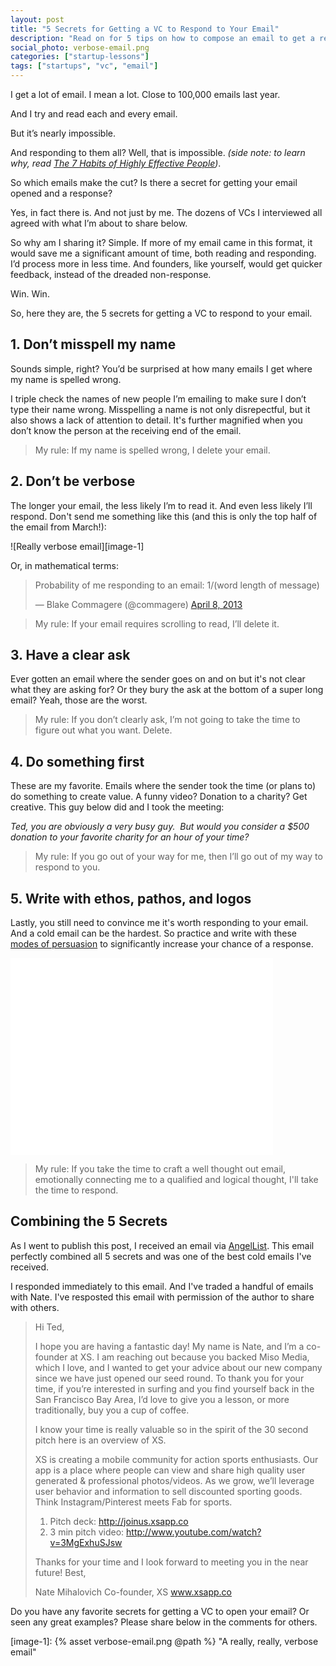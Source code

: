 ```yaml
---
layout: post
title: "5 Secrets for Getting a VC to Respond to Your Email"
description: "Read on for 5 tips on how to compose an email to get a response."
social_photo: verbose-email.png
categories: ["startup-lessons"]
tags: ["startups", "vc", "email"]
---
```


I get a lot of email. I mean a lot. Close to 100,000 emails last year.

And I try and read each and every email.

But it’s nearly impossible.

And responding to them all? Well, that is impossible. *(side note: to learn why, read [The 7 Habits of Highly Effective People][1])*.

So which emails make the cut? Is there a secret for getting your email opened and a response?

Yes, in fact there is. And not just by me. The dozens of VCs I interviewed all agreed with what I’m about to share below.

So why am I sharing it? Simple. If more of my email came in this format, it would save me a significant amount of time, both reading and responding. I’d process more in less time. And founders, like yourself, would get quicker feedback, instead of the dreaded non-response.

Win. Win.

So, here they are, the 5 secrets for getting a VC to respond to your email.

## 1. Don’t misspell my name
Sounds simple, right?  You’d be surprised at how many emails I get where my name is spelled wrong.

I triple check the names of new people I’m emailing to make sure I don’t type their name wrong. Misspelling a name is not only disrepectful, but it also shows a lack of attention to detail. It's further magnified when you don’t know the person at the receiving end of the email.

> My rule: If my name is spelled wrong, I delete your email.

## 2. Don’t be verbose
The longer your email, the less likely I’m to read it. And even less likely I’ll respond. Don't send me something like this (and this is only the top half of the email from March!):

![Really verbose email][image-1]

Or, in mathematical terms:

<blockquote class="twitter-tweet"><p>Probability of me responding to an email:&#10;1/(word length of message)</p>&mdash; Blake Commagere (@commagere) <a href="https://twitter.com/commagere/statuses/321050822026874880">April 8, 2013</a></blockquote><script async src="//platform.twitter.com/widgets.js" charset="utf-8"></script>

> My rule: If your email requires scrolling to read, I’ll delete it.

## 3. Have a clear ask
Ever gotten an email where the sender goes on and on but it's not clear what they are asking for? Or they bury the ask at the bottom of a super long email? Yeah, those are the worst.

> My rule: If you don’t clearly ask, I’m not going to take the time to figure out what you want. Delete.

## 4. Do something first
These are my favorite. Emails where the sender took the time (or plans to) do something to create value. A funny video? Donation to a charity? Get creative. This guy below did and I took the meeting:

*Ted, you are obviously a very busy guy.  But would you consider a $500 donation to your favorite charity for an hour of your time?*

> My rule: If you go out of your way for me, then I’ll go out of my way to respond to you.

## 5. Write with ethos, pathos, and logos

Lastly, you still need to convince me it's worth responding to your email. And a cold email can be the hardest. So practice and write with these [modes of persuasion](http://en.wikipedia.org/wiki/Modes_of_persuasion) to significantly increase your chance of a response.

<iframe width="420" height="315" src="//www.youtube.com/embed/x4tTugqBkJU" frameborder="0" allowfullscreen></iframe>

> My rule: If you take the time to craft a well thought out email, emotionally connecting me to a qualified and logical thought, I'll take the time to respond.

## Combining the 5 Secrets

As I went to publish this post, I received an email via [AngelList](https://angel.co/tedserbinski). This email perfectly combined all 5 secrets and was one of the best cold emails I've received.

I responded immediately to this email. And I've traded a handful of emails with Nate. I've resposted this email with permission of the author to share with others.

> Hi Ted,
>
> I hope you are having a fantastic day! My name is Nate, and I’m a co-founder at XS. I am reaching out because you backed Miso Media, which I love, and I wanted to get your advice about our new company since we have just opened our seed round. To thank you for your time, if you’re interested in surfing and you find yourself back in the San Francisco Bay Area, I’d love to give you a lesson, or more traditionally, buy you a cup of coffee.
>
> I know your time is really valuable so in the spirit of the 30 second pitch here is an overview of XS.
>
> XS is creating a mobile community for action sports enthusiasts. Our app is a place where people can view and share high quality user generated & professional photos/videos. As we grow, we’ll leverage user behavior and information to sell discounted sporting goods. Think Instagram/Pinterest meets Fab for sports.
>
> 1.  Pitch deck: http://joinus.xsapp.co
> 2.  3 min pitch video: http://www.youtube.com/watch?v=3MgExhuSJsw
>
> Thanks for your time and I look forward to meeting you in the near future!
> Best,
>
> Nate Mihalovich
> Co-founder, XS
> www.xsapp.co


Do you have any favorite secrets for getting a VC to open your email? Or seen any great examples? Please share below in the comments for others.

[1]:  http://www.amazon.com/gp/product/0743269519?ie=UTF8&camp=213733&creative=393185&creativeASIN=0743269519&linkCode=shr&tag=tedserbinski-20 "The 7 Habits of Highly Effective People"
[image-1]: {% asset verbose-email.png @path %} "A really, really, verbose email"
